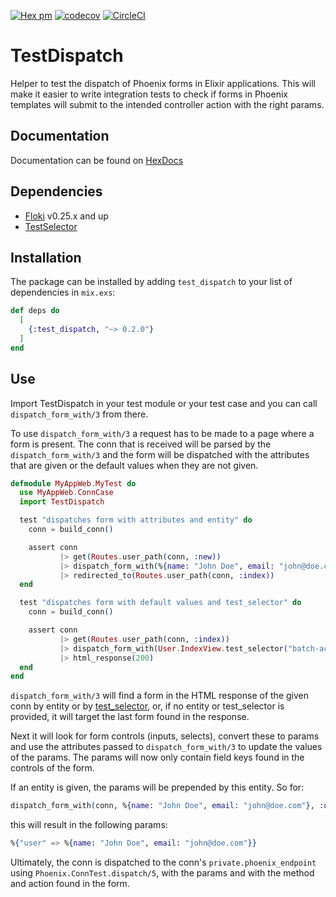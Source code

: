 [![Hex pm](http://img.shields.io/hexpm/v/test_dispatch.svg?style=flat)](https://hex.pm/packages/test_dispatch)
[![codecov](https://codecov.io/gh/DefactoSoftware/test_dispatch/branch/master/graph/badge.svg)](https://codecov.io/gh/DefactoSoftware/test_dispatch)
[![CircleCI](https://circleci.com/gh/DefactoSoftware/test_dispatch.svg?style=svg)](https://circleci.com/gh/DefactoSoftware/test_dispatch)

# TestDispatch

Helper to test the dispatch of Phoenix forms in Elixir applications. This will
make it easier to write integration tests to check if forms in Phoenix templates
will submit to the intended controller action with the right params.

## Documentation

Documentation can be found on [HexDocs](https://hexdocs.pm/test_dispatch_form)

## Dependencies

- [Floki](https://github.com/philss/floki) v0.25.x and up
- [TestSelector](https://github.com/DefactoSoftware/test_selector)

## Installation

The package can be installed
by adding `test_dispatch` to your list of dependencies in `mix.exs`:

```elixir
def deps do
  [
    {:test_dispatch, "~> 0.2.0"}
  ]
end
```

## Use

Import TestDispatch in your test module or your test case and you can call
`dispatch_form_with/3` from there.

To use `dispatch_form_with/3` a request has to be made to a page where a form is
present. The conn that is received will be parsed by the `dispatch_form_with/3`
and the form will be dispatched with the attributes that are given or the
default values when they are not given.

```elixir
defmodule MyAppWeb.MyTest do
  use MyAppWeb.ConnCase
  import TestDispatch

  test "dispatches form with attributes and entity" do
    conn = build_conn()

    assert conn
           |> get(Routes.user_path(conn, :new))
           |> dispatch_form_with(%{name: "John Doe", email: "john@doe.com"}, :user)
           |> redirected_to(Routes.user_path(conn, :index))
  end

  test "dispatches form with default values and test_selector" do
    conn = build_conn()

    assert conn
           |> get(Routes.user_path(conn, :index))
           |> dispatch_form_with(User.IndexView.test_selector("batch-action"))
           |> html_response(200)
  end
end
```

`dispatch_form_with/3` will find a form in the HTML response of the given conn by
entity or by [test_selector](https://github.com/DefactoSoftware/test_selector),
or, if no entity or test_selector is provided, it will target the last form found
in the response.

Next it will look for form controls (inputs, selects), convert these to params
and use the attributes passed to `dispatch_form_with/3` to update the values of
the params. The params will now only contain field keys found in the controls of
the form.

If an entity is given, the params will be prepended by this entity. So for:

```elixir
dispatch_form_with(conn, %{name: "John Doe", email: "john@doe.com"}, :user)
```

this will result in the following params:

```elixir
%{"user" => %{name: "John Doe", email: "john@doe.com"}}
```

Ultimately, the conn is dispatched to the conn's `private.phoenix_endpoint`
using `Phoenix.ConnTest.dispatch/5`, with the params and with the method and
action found in the form.
